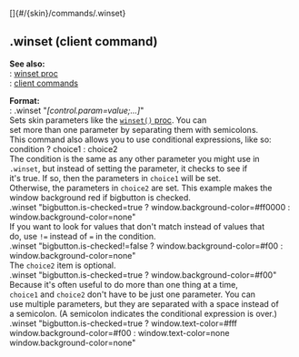 []{#/{skin}/commands/.winset}    
## .winset (client command)    
**See also:**    
:   [winset proc](/ref/proc/winset/winset.md)    
:   [client commands](/ref/%7Bskin%7D/commands/commands.md)    
<!-- -->    
**Format:**    
:   .winset \"*\[control.param=value;\...\]*\"    
Sets skin parameters like the [`winset()` proc](/ref/proc/winset/winset.md). You can    
set more than one parameter by separating them with semicolons.    
This command also allows you to use conditional expressions, like so:    
    condition ? choice1 : choice2    
The condition is the same as any other parameter you might use in    
`.winset`, but instead of setting the parameter, it checks to see if    
it\'s true. If so, then the parameters in `choice1` will be set.    
Otherwise, the parameters in `choice2` are set. This example makes the    
window background red if bigbutton is checked.    
    .winset "bigbutton.is-checked=true ? window.background-color=#ff0000 : window.background-color=none"    
If you want to look for values that don\'t match instead of values that    
do, use `!=` instead of `=` in the condition.    
    .winset "bigbutton.is-checked!=false ? window.background-color=#f00 : window.background-color=none"    
The `choice2` item is optional.    
    .winset "bigbutton.is-checked=true ? window.background-color=#f00"    
Because it\'s often useful to do more than one thing at a time,    
`choice1` and `choice2` don\'t have to be just one parameter. You can    
use multiple parameters, but they are separated with a space instead of    
a semicolon. (A semicolon indicates the conditional expression is over.)    
    .winset "bigbutton.is-checked=true ? window.text-color=#fff window.background-color=#f00 : window.text-color=none window.background-color=none"  